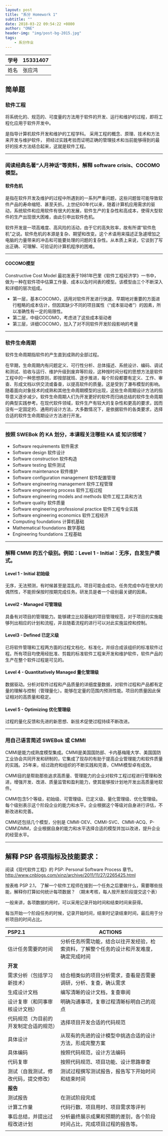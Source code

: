 ```yaml
---
layout: post
title: "系分 Homework 1"
subtitle: ""
date: 2018-03-22 09:54:22 +0800
author: "ONE"
header-img: "img/post-bg-2015.jpg"
tags:
    - 系分作业
---
```


| 学号   | 15331407 |
| ---- | -------- |
| 姓名   | 张应鸿      |

## 简单题

### 软件工程

将系统化的、规范的、可度量的方法用于软件的开发、运行和维护的过程，即将工程化应用于软件开发中。

是指导计算机软件开发和维护的工程学科。 采用工程的概念、原理、技术和方法来开发与维护软件， 把经过实践考验而证明正确的管理技术和当前能够得到的最好的技术方法结合起来，这就是软件工程。 

-----

### 阅读经典名著“人月神话”等资料，解释 software crisis、COCOMO 模型。

#### 软件危机

是指在软件开发及维护的过程中所遇到的一系列严重问题，这些问题皆可能导致软件产品的寿命缩短、甚至夭折。上世纪60年代以来，随着计算机应用需求的驱动，系统软件和应用软件有很大的发展，软件生产的复杂性和高成本，使得大型软件的生产出现很大困难，由此引申出软件危机。

软件开发是一项高难度、高风险的活动，由于它的高失败率，故有所谓“软件危机”之说。软件危机的本源是复杂、期望和改变。这个术语用来描述正急遽增加之电脑的力量带来的冲击和可能要处理的问题的复杂性。从本质上来说，它谈到了写出正确、可理解、可验证的计算机程序的困难。

----

#### COCOMO模型

Constructive Cost Model 最初发表于1981年巴里《软件工程经济学》一书中，做为一种在软件项中估算工作量、成本以及时间表的模型。该模型由三个不断深入和详细的层次组成。

- 第一层，基本COCOMO，适用对软件开发进行快速、早期地对重要的方面进行粗略的成本估计，但因其缺少不同的项目属性（“成本驱动者”）的因素，所以准确性有一定的局限性。
- 第二层，中级COCOMO，考虑进了这些成本驱动者
- 第三层，详细COCOMO，加入了对不同软件开发阶段影响的考量

----

### 软件生命周期

软件生命周期指软件的产生直到成熟的全部过程。

在早期，生命周期内有问题定义、可行性分析、总体描述、系统设计、编码、调试和测试、验收与运行、维护升级到废弃等阶段，这种按时间分程的思想方法是软件工程中的一种思想原则，即按部就班、逐步推进，每个阶段都要有定义、工作、审查、形成文档以供交流或备查，以提高软件的质量。这是受到了瀑布模型的影响。随着面向对象技术的成熟和其他生命周期模型的出现，这些生命周期设计方法的指导意义逐步减少。软件生命周期人们为开发更好的软件而归纳总结的软件生命周期的典型实践参考。在现代软件领域，软件生产有较大的复杂性和更高的要求，因而没有一定固定的、通用的设计方法，大多数情况下，是依据软件的各类要求，选择合适的软件生命周期设计方法进行开发。

----

### 按照 SWEBok 的 KA 划分，本课程关注哪些 KA 或 知识领域？

- Software requirements  软件需求
- Software design  软件设计
- Software construction  软件构造
- Software testing  软件测试
- Software maintenance  软件维护
- Software configuration management  软件配置管理
- Software engineering management  软件工程管理
- Software engineering process  软件工程过程
- Software engineering models and methods  软件工程工具和方法
- Software quality  软件质量
- Software engineering professional practice  软件工程专业实践
- Software engineering economics  软件工程经济
- Computing foundations  计算机基础
- Mathematical foundations  数学基础
- Engineering foundations  工程基础

----

### 解释 CMMI 的五个级别。例如：Level 1 - Initial：无序，自发生产模式。

#### Level 1 - Initial 初始级

无序，无法预测，有时候甚至是混乱的。项目可能会成功，任务完成中存在很大的偶然性，不能担保按时按期完成任务。研发员是者一个级别最关键的因素。

#### Level2 - Managed 可管理级

具备有对项目的管理能力。能够建立比较基础的项目管理规范，对于项目的实施能够列出相应的计划和流程，并且随着流程的进行可以对此实施监控和控制。

#### Level3 - Defined 已定义级

已将软件管理和工程两方面的过程文档化、标准化，并综合成该组织的标准软件过程。所有项目均使用经批准、剪裁的标准软件工程来开发和维护软件，软件产品的生产在整个软件过程是可见的。

#### Level 4 - Quantitatively Managed 量化管理级

数据驱动。分析对软件过程和产品质量的详细度量数据，对软件过程和产品都有定量的理解与控制（管理量化）。能够在定量的范围内预测性能。项目的质量因此保证相对的高质量和稳定。

#### Level 5 - Optimizing 优化管理级

过程的量化反馈和先进的新思想、新技术促使过程持续不断改进。

---

### 用自己语言简述 SWEBok 或 CMMI

CMMI是能力成熟度模型集成。CMMI是美国国防部、卡内基梅隆大学、美国国防工业协会共同开发和研制的，它集成了现存的有助于提高企业管理能力和软件质量的实践。25年来，经过政府和组织的不断实践和完善，CMMI模型卓有成效。

CMMI目的是帮助那些追求高质量、管理能力的企业对软件工程过程进行管理和改进，增强开发、改进、质量监管和盈利能力，使其能够按计划地开发出高质量地软件。

CMMI包含5个等级，初始级、可管理级、已定义级、量化管理级、优化管理级。每个级别表示这个阶段企业的能力和水平。企业根据这个等级对自身进行评估，不断改进和完善。

CMMI还包括几个模型，分别是 CMMI-DEV、CMMI-SVC、CMMI-ACQ、P-CMM\DMM，企业根据自身的能力和水平选择合适的模型并加以改进，提升企业的经营水平。

---

## 解释 PSP 各项指标及技能要求：

阅读《现代软件工程》的 PSP: Personal Software Process 章节。 <http://www.cnblogs.com/xinz/archive/2011/11/27/2265425.html>

按表格 PSP 2.1， 了解一个软件工程师在接到一个任务之后要做什么，需要哪些技能，解释你打算如何统计每项数据？ （期末考核，每人按开发阶段提交这个表）

一般来讲，各项数据的用时，可以采用记录开始时间和结束时间来获得。

每当开始一个阶段任务的时候，记录开始时间，结束时记录结束时间，最后用于分析项目的时间占比。

| PSP2.1              | ACTIONS                                  |
| :------------------ | ---------------------------------------- |
| 估计任务需要的时间           | 分析任务所需功能，结合以往开发经验，检索资料，了解整个任务的设计和开发难度，确定完成时间 |
| **开发**              |                                          |
| 需求分析（包括学习新技术）       | 结合相类似的项目分析需求，查看是否需要调研，分析、复查，确认需求         |
| 生成设计文档              | 编写清晰的设计文档，复查审阅                           |
| 设计复审（和同事审核设计文档）     | 明确沟通事项，复审过程清晰标明自己的观点                     |
| 代码规范（为目前的开发制定合适的规范） | 选择项目开发合适的代码规范                            |
| 具体设计                | 从现有的先进的设计模型中挑选合适的设计方法，形成完整方案             |
| 具体编码                | 按照代码规范，设计方法编码                            |
| 代码复审                | 按照代码规范、项目功能、设计思路审查                       |
| 测试（自我测试，修改代码，提交修改）  | 测试过程撰写测试报告，报告写下开始时间和结束时间                 |
| **报告**              |                                          |
| 测试报告                | 在测试阶段完成                                  |
| 计算工作量               | 代码行数、项目用时、项目需求等评判                        |
| 事后总结，并提出过程改进计划      | 分析最终展示成果和预期的差别，各个阶段时间占比，完成项目过程的报告等。      |
|                     |                                          |

